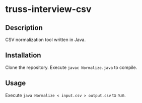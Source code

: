 # truss-interview-csv
## Description
CSV normalization tool written in Java.
## Installation
Clone the repository. Execute `javac Normalize.java` to compile.
## Usage
Execute `java Normalize < input.csv > output.csv` to run.